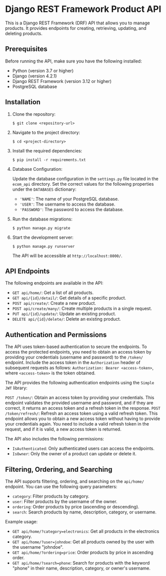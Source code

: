 
# Django REST Framework Product API

This is a Django REST Framework (DRF) API that allows you to manage products. It provides endpoints for creating, retrieving, updating, and deleting products.

## Prerequisites

Before running the API, make sure you have the following installed:

- Python (version 3.7 or higher)
- Django (version 4.2.1)
- Django REST Framework (version 3.12 or higher)
- PostgreSQL database

## Installation

1. Clone the repository:

   ```shell
   $ git clone <repository-url>
   ```

2. Navigate to the project directory:

   ```shell
   $ cd <project-directory>
   ```

3. Install the required dependencies:

   ```shell
   $ pip install -r requirements.txt
   ```

4. Database Configuration:
   
   Update the database configuration in the `settings.py` file located in the `ecom_api` directory. Set the correct values for the following properties under the `DATABASES` dictionary:

   - `'NAME'`: The name of your PostgreSQL database.
   - `'USER'`: The username to access the database.
   - `'PASSWORD'`: The password to access the database.

5. Run the database migrations:

   ```shell
   $ python manage.py migrate
   ```

6. Start the development server:

   ```shell
   $ python manage.py runserver
   ```

   The API will be accessible at `http://localhost:8000/`.

## API Endpoints

The following endpoints are available in the API:

- `GET api/home/`: Get a list of all products.
- `GET api/{id}/detail/`: Get details of a specific product.
- `POST api/create/`: Create a new product.
- `POST api/create/many/`: Create multiple products in a single request.
- `PUT api/{id}/update/`: Update an existing product.
- `DELETE api/{id}/delete/`: Delete an existing product.

## Authentication and Permissions

The API uses token-based authentication to secure the endpoints. To access the protected endpoints, you need to obtain an access token by providing your credentials (username and password) to the `/token/` endpoint. Include the access token in the `Authorization` header of subsequent requests as follows: `Authorization: Bearer <access-token>`, where `<access-token>` is the token obtained.

The API provides the following authentication endpoints using the `Simple JWT` library:

`POST /token/`: Obtain an access token by providing your credentials. This endpoint validates the provided username and password, and if they are correct, it returns an access token and a refresh token in the response.
`POST /token/refresh/`: Refresh an access token using a valid refresh token. This endpoint allows you to obtain a new access token without having to provide your credentials again. You need to include a valid refresh token in the request, and if it is valid, a new access token is returned.

The API also includes the following permissions:
- `IsAuthenticated`: Only authenticated users can access the endpoints.
- `IsOwner`: Only the owner of a product can update or delete it.

## Filtering, Ordering, and Searching

The API supports filtering, ordering, and searching on the `api/home/` endpoint. You can use the following query parameters:

- `category`: Filter products by category.
- `user`: Filter products by the username of the owner.
- `ordering`: Order products by price (ascending or descending).
- `search`: Search products by name, description, category, or username.

Example usage:

- `GET api/home/?category=electronics`: Get all products in the electronics category.
- `GET api/home/?user=johndoe`: Get all products owned by the user with the username "johndoe".
- `GET api/home/?ordering=price`: Order products by price in ascending order.
- `GET api/home/?search=phone`: Search for products with the keyword "phone" in their name, description, category, or owner's username.

